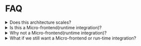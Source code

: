 # FAQ

<details>
  <summary>Does this architecture scales?</summary>

Yes, absolutely!

As long as you're adding a homogeneous line of apps like `PCA SkinHealth`(`/apps/pca-skin`) or `EltaMD`(`/apps/elta-md`) you'd be good. Being a mono-repo and having well-defined module boundaries lets you add more `apps/*` easily in the future with less work. It also helps you enforce the dependency constraints like using the same frameworks and their versions(like React, TailwindCSS, etc.) all across.
</details>

<details>
  <summary>Is this a Micro-frontend(runtime integration)?</summary>

No. It's a mono-repo-based frontend with similar goals and a better degree of control of the eventual experience. The code's included at the compile time instead of runtime.
</details>

<details>
  <summary>Why not a Micro-frontend(runtime integration)?</summary>

 The current application features and architectural demands don't need a micro-frontend but maximum code re-usability across various apps we're developing/managing. Requesting re-usable code while running an application, introduces a host of architectural, development, and deployment concerns that extend beyond the scope of MVP and the apps we're presently building for, and anticipate to be added later in the repository. It's one of the requirements that the final app will have just one build/output where everything is pre-packaged, and branded as per the designs.
</details>

<details>
  <summary>What if we still want a Micro-frontend or run-time integration?</summary>

  - It could require re-architecting/re-wiring and partial re-engineering of the development done so far
  - There would be the obvious scope and timeline impact and factors like team skillset, development velocity, maintenance overhead, etc. may require a re-consideration

    But before we dive into how we should answer the why's.
    - What's the ROI, we anticipate achieving?
    - Is all of the development/maintenance overhead justifiable and worth it?
    - Is everything important today?
    - Do we have the skillset and bandwidth to meet current/MVP objectives as well as the anticipated work?
    - If the anticipated work is bound to happen very soon what do we know about it today, that can help us make more appropriate/mindful decisions
    - What are we willing to own, develop and keep maintaining in the future? just PCA Skin, Elta MD, any similar app that'll come to us in the future through the right channels or concerns of the other apps too that might not share a lot of things with us except a few things here and there, and for the things they share we(PCA Skin or EltaMD) want to act as a service for their components wherever it's hosted
    Homogeneity is the key to whatever we've built so far and we cannot make very informed choices in anticipation, or control the things happening outside what we can directly manage unless we're building very generic solutions.


    ### Thoughts on Run-time integration
    Simple stuff like `Button`, and `Input` fields are so essential they're not exported for runtime consumption. It's only some of the compound components that may be needed to be shared, but that too begs a question like -  If `OrderTable` is useful for apps like `pca-skin`, `elta-md` only, what benefit are we looking forward to getting by enabling it for run-time sharing? `OrderTable` is just a wrapper around something like [react-table](https://www.npmjs.com/package/react-table), and contains logic that's common(not unique) to `pca-skin` and `elta-md`. Apps like `pca-skin` and `elta-md` just own the configuration for columns + data and tell they need it.

    If an independent brand-x(not managed by us in our repo) needs it(currently out of scope) and considering it does serve a purpose, that brand might need to give us a minimum guarantee that it has every foundational library with the same version for things to work flawlessly (which could be a lock-in for the target app). Runtime integration imposes certain constraints that make it a tedious process for the target apps to always be inline, and the source apps to always be mindful of the use cases. For example, if we take the currently essential libraries - brand-x will be required to have precisely the same React, React-DOM, and TailwindCSS libraries available with it in the environment where our compound components are used. It may present an additional burden on an App that'd like to move freely and decide its course. For the amount of sight and care, it requires from source to target, getting inspiration from the source, and copying code feels simple. Plus, we need to see if we can impose such constraints on the consumer?

    For the same-repo apps(app managed by us in this repo), these constraints are validated at the compile time and can be guaranteed at run-time too.
    Components made available for run-time use don't compile their libraries, and the host app is supposed to provide the environment for them to run. Without this guarantee, issues could be reported to the code maintained by us.

 If we say "yes" to all of the above requirements, and want run-time share-ability of code for apps beyond our control
  - We'll require the real app scenarios/use cases, designs and UI needs as a requirement (as we're considering the scope from other apps)._It would be difficult to correctly determine, and satisfy a use case not precisely imitating what's already done for the current apps managed in this repo. For example, If a table can have additional columns, and controls, a target app would be required that can demonstrate its working/expectations. The problem/responsibility scope of the controls may also increase with a `pca-skin`, `elta-md` control compiling stuff that it might not need._
  - Pt. 1 will let us assess if the components we're developing can serve all the use cases and make necessary changes that can serve our current apps(`pca-skin`, `elta-md`) as well as `app-x`. _Currently, What an app like `pca-skin` or `elta-md` needs(button, heading, etc) is already adapted and themed for it(at development/build time). If their code is shared, the shared code might eventually look like either `pca-skin` or `elta-md`. White-labelled controls follow convention for styling which are useful only when the apps are built like `pca-skin` or `elta-md` and part of the same build process(see [what-we've-built](./what-weve-built.md))._
  - The component development(theming, branding, styling) will require a bit of re-architecting to bring in more libraries and solutions to create more self-contained components. _Currently, we're using TailwindCSS, and a framework like `TailwindCSS` allows us to omit styles/CSS that's not needed. In the same repo both the library/package and application code is scanned, and only what's used is left behind in the final CSS for `pca-skin` or `elta-md`. An application outside our code, that will use our control will have to download either the `pca-skin` or the `elta-md` CSS in their entirety for the UI to appear correctly._
</details>
